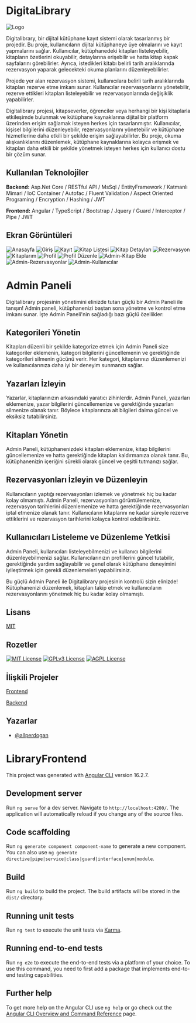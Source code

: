 # DigitaLibrary

![Logo](https://imageupload.io/ib/6psndbdk5J2oGLT_1699825031.png)

Digitalibrary, bir dijital kütüphane kayıt sistemi olarak tasarlanmış bir projedir. Bu proje, kullanıcıların dijital kütüphaneye üye olmalarını ve kayıt yapmalarını sağlar. Kullanıcılar, kütüphanedeki kitapları listeleyebilir, kitapların özetlerini okuyabilir, detaylarına erişebilir ve hatta kitap kapak sayfalarını görebilirler. Ayrıca, istedikleri kitabı belirli tarih aralıklarında rezervasyon yaparak gelecekteki okuma planlarını düzenleyebilirler.

Projede yer alan rezervasyon sistemi, kullanıcılara belirli tarih aralıklarında kitapları rezerve etme imkanı sunar. Kullanıcılar rezervasyonlarını yönetebilir, rezerve ettikleri kitapları listeleyebilir ve rezervasyonlarında değişiklik yapabilirler.

Digitalibrary projesi, kitapseverler, öğrenciler veya herhangi bir kişi kitaplarla etkileşimde bulunmak ve kütüphane kaynaklarına dijital bir platform üzerinden erişim sağlamak isteyen herkes için tasarlanmıştır. Kullanıcılar, kişisel bilgilerini düzenleyebilir, rezervasyonlarını yönetebilir ve kütüphane hizmetlerine daha etkili bir şekilde erişim sağlayabilirler. Bu proje, okuma alışkanlıklarını düzenlemek, kütüphane kaynaklarına kolayca erişmek ve kitapları daha etkili bir şekilde yönetmek isteyen herkes için kullanıcı dostu bir çözüm sunar.

## Kullanılan Teknolojiler

**Backend:** 
Asp.Net Core / 
RESTful API / 
MsSql / 
EntityFramework / 
Katmanlı Mimari / 
IoC Container / 
Autofac / 
Fluent Validation / 
Aspect Oriented Programing / 
Encryption / 
Hashing / 
JWT

**Frontend:** 
Angular / 
TypeScript / 
Bootstrap / 
Jquery / 
Guard / 
Interceptor / 
Pipe / 
JWT

## Ekran Görüntüleri

![Anasayfa](https://i.ibb.co/mzjm5ZR/homepage.png)
![Giriş](https://i.ibb.co/m6d0Fbw/login.png)
![Kayıt](https://i.ibb.co/jD7kfzb/register.png)
![Kitap Listesi](https://i.ibb.co/ThZp4b6/books.png)
![Kitap Detayları](https://i.ibb.co/hD6wWhn/bookdetail.png)
![Rezervasyon](https://i.ibb.co/Z8xJZXP/rezervation.png)
![Kitaplarım](https://i.ibb.co/pwRSY13/mybooks.png)
![Profil](https://i.ibb.co/WB4tyvX/profile.png)
![Profil Düzenle](https://i.ibb.co/zhJ3Pwt/profileedit.png)
![Admin-Kitap Ekle](https://i.ibb.co/0YZprD1/adminbook.png)
![Admin-Rezervasyonlar](https://i.ibb.co/m8Tgcsh/adminreservations.png)
![Admin-Kullanıcılar](https://i.ibb.co/j4rxSyn/users.png)


# Admin Paneli

Digitalibrary projesinin yönetimini elinizde tutan güçlü bir Admin Paneli ile tanışın! Admin paneli, kütüphanenizi baştan sona yönetme ve kontrol etme imkanı sunar. İşte Admin Paneli'nin sağladığı bazı güçlü özellikler:

## Kategorileri Yönetin

Kitapları düzenli bir şekilde kategorize etmek için Admin Paneli size kategoriler eklemenin, kategori bilgilerini güncellemenin ve gerektiğinde kategorileri silmenin gücünü verir. Her kategori, kitaplarınızı düzenlemenizi ve kullanıcılarınıza daha iyi bir deneyim sunmanızı sağlar.

## Yazarları İzleyin

Yazarlar, kitaplarınızın arkasındaki yaratıcı zihinlerdir. Admin Paneli, yazarları eklemenize, yazar bilgilerini güncellemenize ve gerektiğinde yazarları silmenize olanak tanır. Böylece kitaplarınıza ait bilgileri daima güncel ve eksiksiz tutabilirsiniz.

## Kitapları Yönetin

Admin Paneli, kütüphanenizdeki kitapları eklemenize, kitap bilgilerini güncellemenize ve hatta gerektiğinde kitapları kaldırmanıza olanak tanır. Bu, kütüphanenizin içeriğini sürekli olarak güncel ve çeşitli tutmanızı sağlar.

## Rezervasyonları İzleyin ve Düzenleyin

Kullanıcıların yaptığı rezervasyonları izlemek ve yönetmek hiç bu kadar kolay olmamıştı. Admin Paneli, rezervasyonları görüntülemenize, rezervasyon tarihlerini düzenlemenize ve hatta gerektiğinde rezervasyonları iptal etmenize olanak tanır. Kullanıcıların kitaplarını ne kadar süreyle rezerve ettiklerini ve rezervasyon tarihlerini kolayca kontrol edebilirsiniz.

## Kullanıcıları Listeleme ve Düzenleme Yetkisi

Admin Paneli, kullanıcıları listeleyebilmenizi ve kullanıcı bilgilerini düzenleyebilmenizi sağlar. Kullanıcılarınızın profillerini güncel tutabilir, gerektiğinde yardım sağlayabilir ve genel olarak kütüphane deneyimini iyileştirmek için gerekli düzenlemeleri yapabilirsiniz.

Bu güçlü Admin Paneli ile Digitalibrary projesinin kontrolü sizin elinizde! Kütüphanenizi düzenlemek, kitapları takip etmek ve kullanıcıların rezervasyonlarını yönetmek hiç bu kadar kolay olmamıştı.

## Lisans

[MIT](https://choosealicense.com/licenses/mit/)

## Rozetler

[![MIT License](https://img.shields.io/badge/License-MIT-green.svg)](https://choosealicense.com/licenses/mit/)
[![GPLv3 License](https://img.shields.io/badge/License-GPL%20v3-yellow.svg)](https://opensource.org/licenses/)
[![AGPL License](https://img.shields.io/badge/license-AGPL-blue.svg)](http://www.gnu.org/licenses/agpl-3.0)

## İlişkili Projeler

[Frontend](https://github.com/allperdogan/LibraryFrontend)

[Backend](https://github.com/allperdogan/LibraryProject)

## Yazarlar

- [@allperdogan](https://www.github.com/allperdogan)

# LibraryFrontend

This project was generated with [Angular CLI](https://github.com/angular/angular-cli) version 16.2.7.

## Development server

Run `ng serve` for a dev server. Navigate to `http://localhost:4200/`. The application will automatically reload if you change any of the source files.

## Code scaffolding

Run `ng generate component component-name` to generate a new component. You can also use `ng generate directive|pipe|service|class|guard|interface|enum|module`.

## Build

Run `ng build` to build the project. The build artifacts will be stored in the `dist/` directory.

## Running unit tests

Run `ng test` to execute the unit tests via [Karma](https://karma-runner.github.io).

## Running end-to-end tests

Run `ng e2e` to execute the end-to-end tests via a platform of your choice. To use this command, you need to first add a package that implements end-to-end testing capabilities.

## Further help

To get more help on the Angular CLI use `ng help` or go check out the [Angular CLI Overview and Command Reference](https://angular.io/cli) page.
